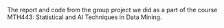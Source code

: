 The report and code from the group project we did as a part of the course MTH443: Statistical and AI Techniques in Data Mining.
